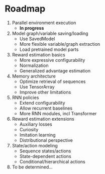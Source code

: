 # Roadmap

1. Parallel environment execution
    - **In progress**
2. Model graph/variable saving/loading
    - Use SavedModel
    - More flexible variable/graph extraction
    - Load pretrained model parts
3. Reward estimation basics
    - More expressive configurability
    - Normalization
    - Generalized advantage estimation
4. Memory architecture
    - Optimize retrieval of sequences
    - Use TensorArray
    - Improve other limitations
5. RNN policies
    - Extend configurability
    - Allow recurrent baselines
    - More RNN modules, incl Transformer
6. Reward estimation extensions
    - Auxiliary losses
    - Curiosity
    - Imitation learning
    - Distributional perspective
7. State/action modeling
    - Sequence states/actions
    - State-dependent actions
    - Conditional/hierarchical actions
8. To be determined...
